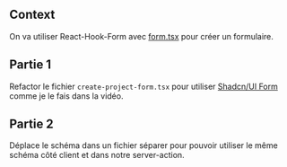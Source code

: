 ## Context

On va utiliser React-Hook-Form avec [form.tsx](../../../../src/components/ui/form.tsx) pour créer un formulaire.

## Partie 1

Refactor le fichier `create-project-form.tsx` pour utiliser [Shadcn/UI Form](https://ui.shadcn.com/) comme je le fais dans la vidéo.

## Partie 2

Déplace le schéma dans un fichier séparer pour pouvoir utiliser le même schéma côté client et dans notre server-action.

